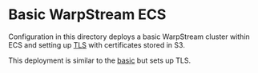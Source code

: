 # Basic WarpStream ECS

Configuration in this directory deploys a basic WarpStream cluster within ECS and setting up [TLS](https://docs.warpstream.com/warpstream/byoc/advanced-agent-deployment-options/protect-data-in-motion-with-tls-encryption) with 
certificates stored in S3.

This deployment is similar to the [basic](../basic) but sets up TLS.
